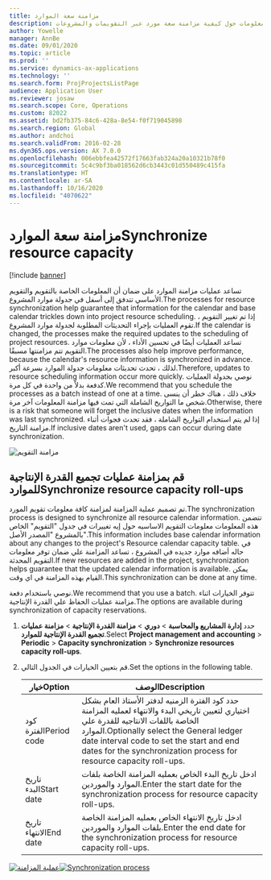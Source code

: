 ```yaml
---
title: مزامنة سعة الموارد
description: يقدم هذا الموضوع معلومات حول كيفية مزامنة سعة مورد عبر التقويمات والمشروعات.
author: Yowelle
manager: AnnBe
ms.date: 09/01/2020
ms.topic: article
ms.prod: ''
ms.service: dynamics-ax-applications
ms.technology: ''
ms.search.form: ProjProjectsListPage
audience: Application User
ms.reviewer: josaw
ms.search.scope: Core, Operations
ms.custom: 82022
ms.assetid: bd2fb375-84c6-428a-8e54-f0f719045898
ms.search.region: Global
ms.author: andchoi
ms.search.validFrom: 2016-02-28
ms.dyn365.ops.version: AX 7.0.0
ms.openlocfilehash: 006ebbfea42572f17663fab324a20a10321b78f0
ms.sourcegitcommit: 5c4c9bf3ba018562d6cb3443c01d550489c415fa
ms.translationtype: HT
ms.contentlocale: ar-SA
ms.lasthandoff: 10/16/2020
ms.locfileid: "4070622"
---
```

# <a name="synchronize-resource-capacity"></a><span data-ttu-id="844d3-103">مزامنة سعة الموارد</span><span class="sxs-lookup"><span data-stu-id="844d3-103">Synchronize resource capacity</span></span>

[!include [banner](../includes/banner.md)]

<span data-ttu-id="844d3-104">تساعد عمليات مزامنة الموارد على ضمان أن المعلومات الخاصة بالتقويم والتقويم الأساسي تتدفق إلى أسفل في جدولة موارد المشروع.</span><span class="sxs-lookup"><span data-stu-id="844d3-104">The processes for resource synchronization help guarantee that information for the calendar and base calendar trickles down into project resource scheduling.</span></span> <span data-ttu-id="844d3-105">إذا تم تغيير التقويم ، تقوم العمليات بإجراء التحديثات المطلوبة لجدولة موارد المشروع.</span><span class="sxs-lookup"><span data-stu-id="844d3-105">If the calendar is changed, the processes make the required updates to the scheduling of project resources.</span></span> <span data-ttu-id="844d3-106">تساعد العمليات أيضًا في تحسين الأداء ، لأن معلومات موارد التقويم تتم مزامنتها مسبقًا.</span><span class="sxs-lookup"><span data-stu-id="844d3-106">The processes also help improve performance, because the calendar's resource information is synchronized in advance.</span></span> <span data-ttu-id="844d3-107">لذلك ، تحدث تحديثات معلومات جدولة الموارد بسرعة أكبر.</span><span class="sxs-lookup"><span data-stu-id="844d3-107">Therefore, updates to resource scheduling information occur more quickly.</span></span> <span data-ttu-id="844d3-108">نوصي بجدولة العمليات كدفعة بدلاً من واحدة في كل مرة.</span><span class="sxs-lookup"><span data-stu-id="844d3-108">We recommend that you schedule the processes as a batch instead of one at a time.</span></span> <span data-ttu-id="844d3-109">خلاف ذلك ، هناك خطر أن ينسى شخص ما التواريخ الشاملة التي تمت فيها مزامنة المعلومات آخر مرة.</span><span class="sxs-lookup"><span data-stu-id="844d3-109">Otherwise, there is a risk that someone will forget the inclusive dates when the information was last synchronized.</span></span> <span data-ttu-id="844d3-110">إذا لم يتم استخدام التواريخ الشاملة ، فقد تحدث فجوات أثناء مزامنة التاريخ.</span><span class="sxs-lookup"><span data-stu-id="844d3-110">If inclusive dates aren't used, gaps can occur during date synchronization.</span></span>

![مزامنة التقويم](./media/projectresourcing04-1024x471.jpg)

## <a name="synchronize-resource-capacity-roll-ups"></a><span data-ttu-id="844d3-112">قم بمزامنة عمليات تجميع القدرة الإنتاجية للموارد</span><span class="sxs-lookup"><span data-stu-id="844d3-112">Synchronize resource capacity roll-ups</span></span>

<span data-ttu-id="844d3-113">تم تصميم عملية المزامنة لمزامنة كافة معلومات تقويم المورد.</span><span class="sxs-lookup"><span data-stu-id="844d3-113">The synchronization process is designed to synchronize all resource calendar information.</span></span> <span data-ttu-id="844d3-114">تتضمن هذه المعلومات معلومات التقويم الاساسيه حول إيه تغييرات في جدول "التقويم" الخاص بالمشروع "المصدر الأصل".</span><span class="sxs-lookup"><span data-stu-id="844d3-114">This information includes base calendar information about any changes to the project's Resource calendar capacity table.</span></span> <span data-ttu-id="844d3-115">في حاله أضافه موارد جديده في المشروع ، تساعد المزامنة علي ضمان توفر معلومات التقويم المحدثة.</span><span class="sxs-lookup"><span data-stu-id="844d3-115">If new resources are added in the project, synchronization helps guarantee that the updated calendar information is available.</span></span> <span data-ttu-id="844d3-116">يمكن القيام بهذه المزامنة في اي وقت.</span><span class="sxs-lookup"><span data-stu-id="844d3-116">This synchronization can be done at any time.</span></span>

<span data-ttu-id="844d3-117">نوصي باستخدام دفعة.</span><span class="sxs-lookup"><span data-stu-id="844d3-117">We recommend that you use a batch.</span></span> <span data-ttu-id="844d3-118">تتوفر الخيارات اثناء مزامنة عمليات الحفاظ علي القدرة الإنتاجية.</span><span class="sxs-lookup"><span data-stu-id="844d3-118">The options are available during synchronization of capacity reservations.</span></span>

1. <span data-ttu-id="844d3-119">حدد **إدارة المشاريع والمحاسبة** &gt; **دوري** &gt; **مزامنة القدرة الإنتاجية** &gt; **مزامنة عمليات تجميع القدرة الإنتاجية للموارد‬**.</span><span class="sxs-lookup"><span data-stu-id="844d3-119">Select **Project management and accounting** &gt; **Periodic** &gt; **Capacity synchronization** &gt; **Synchronize resources capacity roll-ups**.</span></span>
2. <span data-ttu-id="844d3-120">قم بتعيين الخيارات في الجدول التالي.</span><span class="sxs-lookup"><span data-stu-id="844d3-120">Set the options in the following table.</span></span>

    | <span data-ttu-id="844d3-121">خيار</span><span class="sxs-lookup"><span data-stu-id="844d3-121">Option</span></span>      | <span data-ttu-id="844d3-122">‏‏الوصف</span><span class="sxs-lookup"><span data-stu-id="844d3-122">Description</span></span> |
    |-------------|-------------|
    | <span data-ttu-id="844d3-123">كود الفترة</span><span class="sxs-lookup"><span data-stu-id="844d3-123">Period code</span></span> | <span data-ttu-id="844d3-124">حدد كود الفترة الزمنيه لدفتر الأستاذ العام بشكل اختياري لتعيين تاريخي البدء والانتهاء لعمليه المزامنة الخاصة باللفات الانتاجيه للقدرة علي الموارد.</span><span class="sxs-lookup"><span data-stu-id="844d3-124">Optionally select the General ledger date interval code to set the start and end dates for the synchronization process for resource capacity roll-ups.</span></span> |
    | <span data-ttu-id="844d3-125">تاريخ البدء</span><span class="sxs-lookup"><span data-stu-id="844d3-125">Start date</span></span>  | <span data-ttu-id="844d3-126">ادخل تاريخ البدء الخاص بعمليه المزامنة الخاصة بلفات الموارد والموردين.</span><span class="sxs-lookup"><span data-stu-id="844d3-126">Enter the start date for the synchronization process for resource capacity roll-ups.</span></span> |
    | <span data-ttu-id="844d3-127">تاريخ الانتهاء</span><span class="sxs-lookup"><span data-stu-id="844d3-127">End date</span></span>    | <span data-ttu-id="844d3-128">ادخل تاريخ الانتهاء الخاص بعمليه المزامنة الخاصة بلفات الموارد والموردين.</span><span class="sxs-lookup"><span data-stu-id="844d3-128">Enter the end date for the synchronization process for resource capacity roll-ups.</span></span> |

<span data-ttu-id="844d3-129">[![عملية المزامنة](./media/projectresourcing09.jpg)](./media/projectresourcing09.jpg)</span><span class="sxs-lookup"><span data-stu-id="844d3-129">[![Synchronization process](./media/projectresourcing09.jpg)](./media/projectresourcing09.jpg)</span></span>
